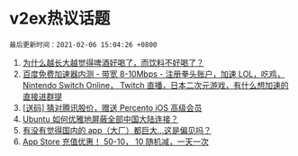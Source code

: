 # v2ex热议话题

`最后更新时间：2021-02-06 15:04:26 +0800`

1. [为什么越长大越觉得啤酒好喝了，而饮料不好喝了？](https://www.v2ex.com/t/751614)
1. [百度免费加速器内测 - 带宽 8-10Mbps - 注册拳头账户，加速 LOL，吃鸡， Nintendo Switch Online， Twitch 直播，日本二次元游戏，有什么想加速的直接进群提](https://www.v2ex.com/t/751648)
1. [[送码] 猜对腾讯股价，赠送 Percento iOS 高级会员](https://www.v2ex.com/t/751757)
1. [Ubuntu 如何优雅地屏蔽全部中国大陆连接？](https://www.v2ex.com/t/751645)
1. [有没有觉得国内的 app（大厂）都巨大…这是偏见吗？](https://www.v2ex.com/t/751699)
1. [App Store 充值优惠！ 50-10， 10 随机减，一天一次](https://www.v2ex.com/t/751745)


